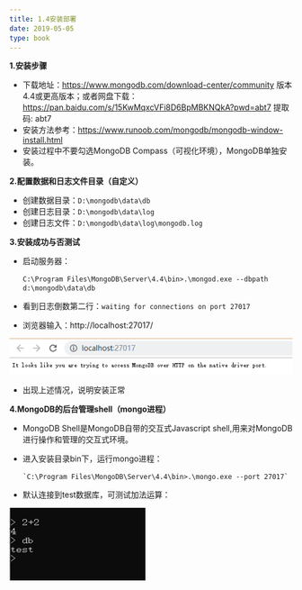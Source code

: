 ```yaml
---
title: 1.4安装部署
date: 2019-05-05
type: book
---
```


**1.安装步骤**

- 下载地址：https://www.mongodb.com/download-center/community  版本4.4或更高版本；或者网盘下载：https://pan.baidu.com/s/15KwMqxcVFi8D6BpMBKNQkA?pwd=abt7 提取码: abt7
- 安装方法参考：https://www.runoob.com/mongodb/mongodb-window-install.html
- 安装过程中不要勾选MongoDB Compass（可视化环境），MongoDB单独安装。

**2.配置数据和日志文件目录（自定义）**

- 创建数据目录：`D:\mongodb\data\db`
- 创建日志目录：`D:\mongodb\data\log`
- 创建日志文件：`D:\mongodb\data\log\mongodb.log`

**3.安装成功与否测试**

- 启动服务器：

  ```
  C:\Program Files\MongoDB\Server\4.4\bin>.\mongod.exe --dbpath d:\mongodb\data\db
  ```

- 看到日志倒数第二行：`waiting for connections on port 27017`
- 浏览器输入：http://localhost:27017/

<img src="./images/1.4-1.png" alt="1.4-1" />

- 出现上述情况，说明安装正常

**4.MongoDB的后台管理shell（mongo进程）**

- MongoDB Shell是MongoDB自带的交互式Javascript shell,用来对MongoDB进行操作和管理的交互式环境。
- 进入安装目录bin下，运行mongo进程：
  ```
  `C:\Program Files\MongoDB\Server\4.4\bin>.\mongo.exe --port 27017`
  ```
  
- 默认连接到test数据库，可测试加法运算：

<img src="./images/1.4-2.png" alt="1.4-2" />

